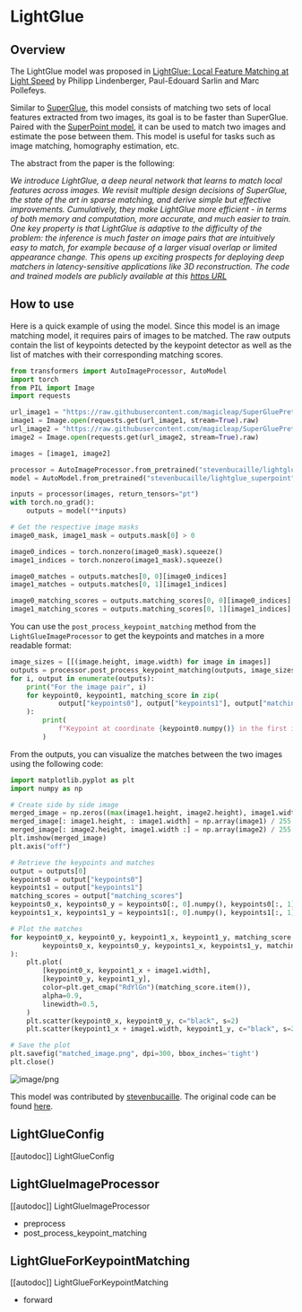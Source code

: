 <!--Copyright 2024 The HuggingFace Team. All rights reserved.

Licensed under the MIT License; you may not use this file except in compliance with
the License.

Unless required by applicable law or agreed to in writing, software distributed under the License is distributed on
an "AS IS" BASIS, WITHOUT WARRANTIES OR CONDITIONS OF ANY KIND, either express or implied. See the License for the
specific language governing permissions and limitations under the License.

⚠️ Note that this file is in Markdown but contain specific syntax for our doc-builder (similar to MDX) that may not be
rendered properly in your Markdown viewer.


-->

# LightGlue

## Overview

The LightGlue model was proposed in [LightGlue: Local Feature Matching at Light Speed](https://arxiv.org/abs/2306.13643)
by Philipp Lindenberger, Paul-Edouard Sarlin and Marc Pollefeys.

Similar to [SuperGlue](https://huggingface.co/magic-leap-community/superglue_outdoor), this model consists of matching
two sets of local features extracted from two images, its goal is to be faster than SuperGlue. Paired with the 
[SuperPoint model](https://huggingface.co/magic-leap-community/superpoint), it can be used to match two images and 
estimate the pose between them. This model is useful for tasks such as image matching, homography estimation, etc.

The abstract from the paper is the following:

*We introduce LightGlue, a deep neural network that learns to match local features across images. We revisit multiple
design decisions of SuperGlue, the state of the art in sparse matching, and derive simple but effective improvements. 
Cumulatively, they make LightGlue more efficient - in terms of both memory and computation, more accurate, and much
easier to train. One key property is that LightGlue is adaptive to the difficulty of the problem: the inference is much
faster on image pairs that are intuitively easy to match, for example because of a larger visual overlap or limited
appearance change. This opens up exciting prospects for deploying deep matchers in latency-sensitive applications like
3D reconstruction. The code and trained models are publicly available at this [https URL](https://github.com/cvg/LightGlue)*

## How to use

Here is a quick example of using the model. Since this model is an image matching model, it requires pairs of images to be matched. 
The raw outputs contain the list of keypoints detected by the keypoint detector as well as the list of matches with their corresponding 
matching scores.
```python
from transformers import AutoImageProcessor, AutoModel
import torch
from PIL import Image
import requests

url_image1 = "https://raw.githubusercontent.com/magicleap/SuperGluePretrainedNetwork/refs/heads/master/assets/phototourism_sample_images/united_states_capitol_98169888_3347710852.jpg"
image1 = Image.open(requests.get(url_image1, stream=True).raw)
url_image2 = "https://raw.githubusercontent.com/magicleap/SuperGluePretrainedNetwork/refs/heads/master/assets/phototourism_sample_images/united_states_capitol_26757027_6717084061.jpg"
image2 = Image.open(requests.get(url_image2, stream=True).raw)

images = [image1, image2]

processor = AutoImageProcessor.from_pretrained("stevenbucaille/lightglue_superpoint")
model = AutoModel.from_pretrained("stevenbucaille/lightglue_superpoint")

inputs = processor(images, return_tensors="pt")
with torch.no_grad():
    outputs = model(**inputs)

# Get the respective image masks 
image0_mask, image1_mask = outputs.mask[0] > 0

image0_indices = torch.nonzero(image0_mask).squeeze()
image1_indices = torch.nonzero(image1_mask).squeeze()

image0_matches = outputs.matches[0, 0][image0_indices]
image1_matches = outputs.matches[0, 1][image1_indices]

image0_matching_scores = outputs.matching_scores[0, 0][image0_indices]
image1_matching_scores = outputs.matching_scores[0, 1][image1_indices]
```

You can use the `post_process_keypoint_matching` method from the `LightGlueImageProcessor` to get the keypoints and matches in a more readable format:
```python
image_sizes = [[(image.height, image.width) for image in images]]
outputs = processor.post_process_keypoint_matching(outputs, image_sizes, threshold=0.2)
for i, output in enumerate(outputs):
    print("For the image pair", i)
    for keypoint0, keypoint1, matching_score in zip(
            output["keypoints0"], output["keypoints1"], output["matching_scores"]
    ):
        print(
            f"Keypoint at coordinate {keypoint0.numpy()} in the first image matches with keypoint at coordinate {keypoint1.numpy()} in the second image with a score of {matching_score}."
        )
```

From the outputs, you can visualize the matches between the two images using the following code:
```python
import matplotlib.pyplot as plt
import numpy as np

# Create side by side image
merged_image = np.zeros((max(image1.height, image2.height), image1.width + image2.width, 3))
merged_image[: image1.height, : image1.width] = np.array(image1) / 255.0
merged_image[: image2.height, image1.width :] = np.array(image2) / 255.0
plt.imshow(merged_image)
plt.axis("off")

# Retrieve the keypoints and matches
output = outputs[0]
keypoints0 = output["keypoints0"]
keypoints1 = output["keypoints1"]
matching_scores = output["matching_scores"]
keypoints0_x, keypoints0_y = keypoints0[:, 0].numpy(), keypoints0[:, 1].numpy()
keypoints1_x, keypoints1_y = keypoints1[:, 0].numpy(), keypoints1[:, 1].numpy()

# Plot the matches
for keypoint0_x, keypoint0_y, keypoint1_x, keypoint1_y, matching_score in zip(
        keypoints0_x, keypoints0_y, keypoints1_x, keypoints1_y, matching_scores
):
    plt.plot(
        [keypoint0_x, keypoint1_x + image1.width],
        [keypoint0_y, keypoint1_y],
        color=plt.get_cmap("RdYlGn")(matching_score.item()),
        alpha=0.9,
        linewidth=0.5,
    )
    plt.scatter(keypoint0_x, keypoint0_y, c="black", s=2)
    plt.scatter(keypoint1_x + image1.width, keypoint1_y, c="black", s=2)

# Save the plot
plt.savefig("matched_image.png", dpi=300, bbox_inches='tight')
plt.close()
```

![image/png](https://cdn-uploads.huggingface.co/production/uploads/632885ba1558dac67c440aa8/duPp09ty8NRZlMZS18ccP.png)

This model was contributed by [stevenbucaille](https://huggingface.co/stevenbucaille).
The original code can be found [here](https://github.com/cvg/LightGlue).

## LightGlueConfig

[[autodoc]] LightGlueConfig

## LightGlueImageProcessor

[[autodoc]] LightGlueImageProcessor

- preprocess
- post_process_keypoint_matching

## LightGlueForKeypointMatching

[[autodoc]] LightGlueForKeypointMatching

- forward
